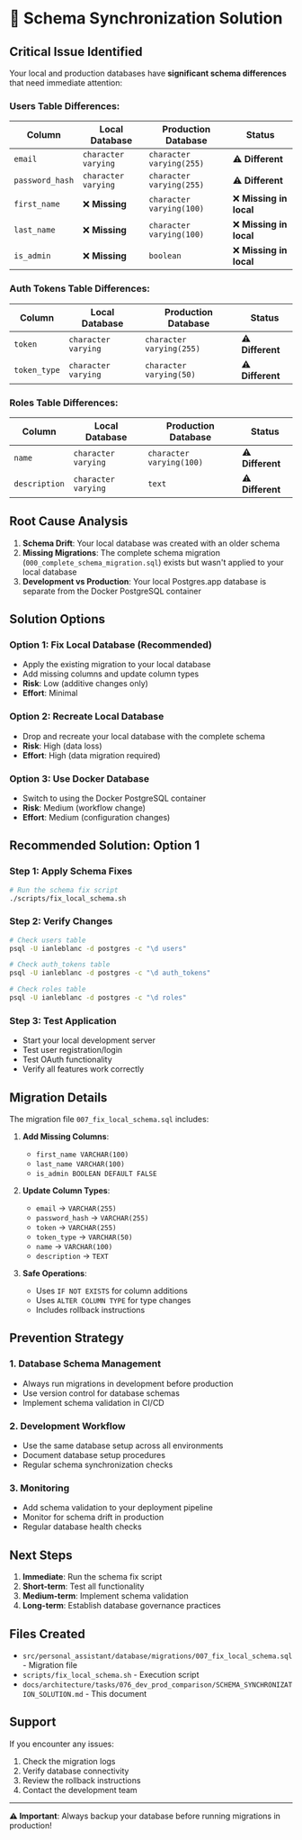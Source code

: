 # 🚨 Schema Synchronization Solution

## **Critical Issue Identified**

Your local and production databases have **significant schema differences** that need immediate attention:

### **Users Table Differences:**

| Column          | Local Database      | Production Database      | Status                  |
| --------------- | ------------------- | ------------------------ | ----------------------- |
| `email`         | `character varying` | `character varying(255)` | ⚠️ **Different**        |
| `password_hash` | `character varying` | `character varying(255)` | ⚠️ **Different**        |
| `first_name`    | ❌ **Missing**      | `character varying(100)` | ❌ **Missing in local** |
| `last_name`     | ❌ **Missing**      | `character varying(100)` | ❌ **Missing in local** |
| `is_admin`      | ❌ **Missing**      | `boolean`                | ❌ **Missing in local** |

### **Auth Tokens Table Differences:**

| Column       | Local Database      | Production Database      | Status           |
| ------------ | ------------------- | ------------------------ | ---------------- |
| `token`      | `character varying` | `character varying(255)` | ⚠️ **Different** |
| `token_type` | `character varying` | `character varying(50)`  | ⚠️ **Different** |

### **Roles Table Differences:**

| Column        | Local Database      | Production Database      | Status           |
| ------------- | ------------------- | ------------------------ | ---------------- |
| `name`        | `character varying` | `character varying(100)` | ⚠️ **Different** |
| `description` | `character varying` | `text`                   | ⚠️ **Different** |

## **Root Cause Analysis**

1. **Schema Drift**: Your local database was created with an older schema
2. **Missing Migrations**: The complete schema migration (`000_complete_schema_migration.sql`) exists but wasn't applied to your local database
3. **Development vs Production**: Your local Postgres.app database is separate from the Docker PostgreSQL container

## **Solution Options**

### **Option 1: Fix Local Database (Recommended)**

- Apply the existing migration to your local database
- Add missing columns and update column types
- **Risk**: Low (additive changes only)
- **Effort**: Minimal

### **Option 2: Recreate Local Database**

- Drop and recreate your local database with the complete schema
- **Risk**: High (data loss)
- **Effort**: High (data migration required)

### **Option 3: Use Docker Database**

- Switch to using the Docker PostgreSQL container
- **Risk**: Medium (workflow change)
- **Effort**: Medium (configuration changes)

## **Recommended Solution: Option 1**

### **Step 1: Apply Schema Fixes**

```bash
# Run the schema fix script
./scripts/fix_local_schema.sh
```

### **Step 2: Verify Changes**

```bash
# Check users table
psql -U ianleblanc -d postgres -c "\d users"

# Check auth_tokens table
psql -U ianleblanc -d postgres -c "\d auth_tokens"

# Check roles table
psql -U ianleblanc -d postgres -c "\d roles"
```

### **Step 3: Test Application**

- Start your local development server
- Test user registration/login
- Test OAuth functionality
- Verify all features work correctly

## **Migration Details**

The migration file `007_fix_local_schema.sql` includes:

1. **Add Missing Columns**:

   - `first_name VARCHAR(100)`
   - `last_name VARCHAR(100)`
   - `is_admin BOOLEAN DEFAULT FALSE`

2. **Update Column Types**:

   - `email` → `VARCHAR(255)`
   - `password_hash` → `VARCHAR(255)`
   - `token` → `VARCHAR(255)`
   - `token_type` → `VARCHAR(50)`
   - `name` → `VARCHAR(100)`
   - `description` → `TEXT`

3. **Safe Operations**:
   - Uses `IF NOT EXISTS` for column additions
   - Uses `ALTER COLUMN TYPE` for type changes
   - Includes rollback instructions

## **Prevention Strategy**

### **1. Database Schema Management**

- Always run migrations in development before production
- Use version control for database schemas
- Implement schema validation in CI/CD

### **2. Development Workflow**

- Use the same database setup across all environments
- Document database setup procedures
- Regular schema synchronization checks

### **3. Monitoring**

- Add schema validation to your deployment pipeline
- Monitor for schema drift in production
- Regular database health checks

## **Next Steps**

1. **Immediate**: Run the schema fix script
2. **Short-term**: Test all functionality
3. **Medium-term**: Implement schema validation
4. **Long-term**: Establish database governance practices

## **Files Created**

- `src/personal_assistant/database/migrations/007_fix_local_schema.sql` - Migration file
- `scripts/fix_local_schema.sh` - Execution script
- `docs/architecture/tasks/076_dev_prod_comparison/SCHEMA_SYNCHRONIZATION_SOLUTION.md` - This document

## **Support**

If you encounter any issues:

1. Check the migration logs
2. Verify database connectivity
3. Review the rollback instructions
4. Contact the development team

---

**⚠️ Important**: Always backup your database before running migrations in production!
